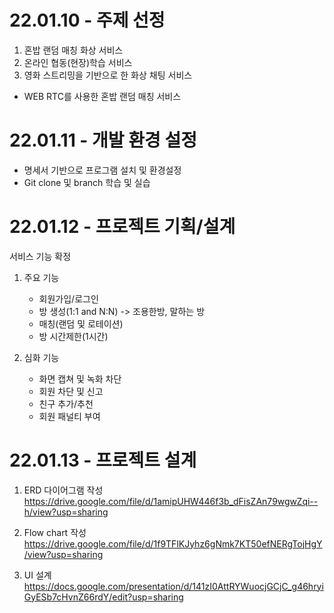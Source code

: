 # 22.01.10 - 주제 선정

1. 혼밥 랜덤 매칭 화상 서비스
2. 온라인 협동(현장)학습 서비스
3. 영화 스트리밍을 기반으로 한 화상 채팅 서비스

- WEB RTC를 사용한 혼밥 랜덤 매칭 서비스

# 22.01.11 - 개발 환경 설정

- 명세서 기반으로 프로그램 설치 및 환경설정
- Git clone 및 branch 학습 및 실습

# 22.01.12 - 프로젝트 기획/설계

서비스 기능 확정

1. 주요 기능

   - 회원가입/로그인
   - 방 생성(1:1 and N:N) -> 조용한방, 말하는 방
   - 매칭(랜덤 및 로테이션)
   - 방 시간제한(1시간)

2. 심화 기능

   - 화면 캡쳐 및 녹화 차단
   - 회원 차단 및 신고
   - 친구 추가/추천
   - 회원 패널티 부여

# 22.01.13 - 프로젝트 설계

1. ERD 다이어그램 작성
   https://drive.google.com/file/d/1amipUHW446f3b_dFisZAn79wgwZqi--h/view?usp=sharing

2. Flow chart 작성
   https://drive.google.com/file/d/1f9TFlKJyhz6gNmk7KT50efNERgTojHgY/view?usp=sharing

3. UI 설계
   https://docs.google.com/presentation/d/141zI0AttRYWuocjGCjC_g46hryiGyESb7cHvnZ66rdY/edit?usp=sharing
